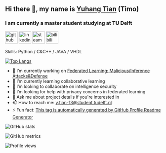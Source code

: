 ## Hi there 👋, my name is [Yuhang Tian](https://timo9madrid7.github.io) (Timo)
### I am currently a master student studying at TU Delft

[<img src='https://cdn.jsdelivr.net/npm/simple-icons@3.0.1/icons/github.svg' alt='github' height='40'>](https://github.com/Timo9Madrid7)  [<img src='https://cdn.jsdelivr.net/npm/simple-icons@3.0.1/icons/linkedin.svg' alt='linkedin' height='40'>](https://www.linkedin.com/in/yuhangt1an/)  [<img src='https://cdn.jsdelivr.net/npm/simple-icons@3.0.1/icons/steam.svg' alt='steam' height='40'>](https://steamcommunity.com/id/Timo9Madrid7/)  [<img src='https://simpleicons.org/icons/bilibili.svg' alt='bilibili' height='40'>](https://space.bilibili.com/278123980)  

Skills: Python / C&C++ / JAVA / VHDL

[![Top Langs](https://github-readme-stats.vercel.app/api/top-langs/?username=anuraghazra&layout=compact)](https://github.com/anuraghazra/github-readme-stats)

- 🔭 I’m currently working on [Federated Learning: Malicious/Inference Attacks&Defense](https://github.com/Timo9Madrid7/maliciousfl) 
- 🌱 I’m currently learning collaborative learning 
- 👯 I’m looking to collaborate on intelligence security 
- 🤔 I’m looking for help with privacy concerns in federated learning 
- 💬 Ask me about project details if you're interested in 
- 📫 How to reach me: y.tian-13@student.tudelft.nl 
- ⚡ Fun fact: [This tag is automatically generated by GitHub Profile Readme Generator](https://arturssmirnovs.github.io/github-profile-readme-generator/) 

![GitHub stats](https://github-readme-stats.vercel.app/api?username=Timo9Madrid7&show_icons=true&count_private=true)  

![GitHub metrics](https://metrics.lecoq.io/Timo9Madrid7)  

![Profile views](https://gpvc.arturio.dev/Timo9Madrid7)  
